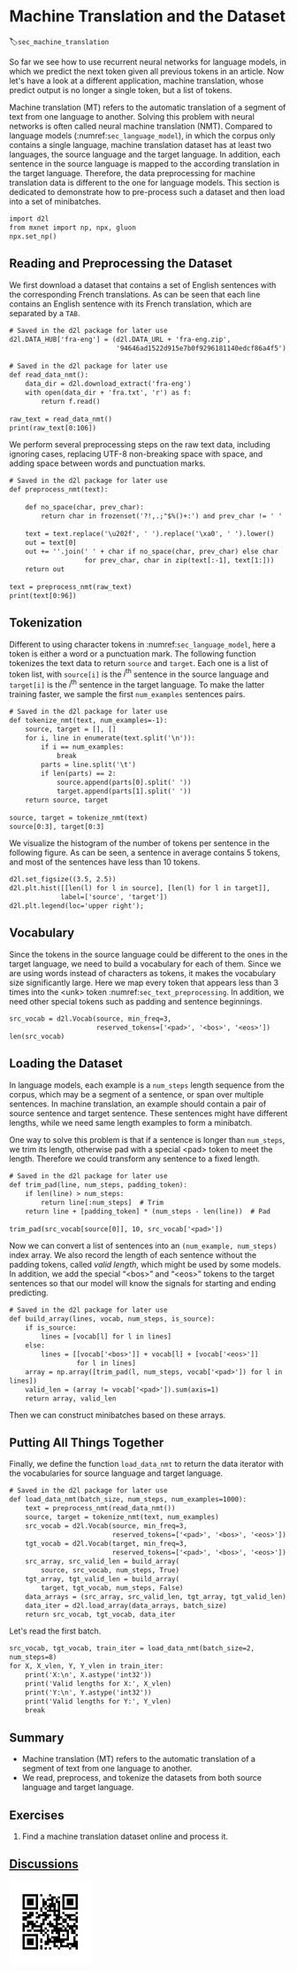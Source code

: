 # Machine Translation and the Dataset
:label:`sec_machine_translation`

So far we see how to use recurrent neural networks for language models, in which we predict the next token given all previous tokens in an article. Now let's have a look at a different application, machine translation, whose predict output is no longer a single token, but a list of tokens. 

Machine translation (MT) refers to the automatic translation of a segment of text from one language to another. Solving this problem with neural networks is often called neural machine translation (NMT). Compared to language models (:numref:`sec_language_model`), in which the corpus only contains a single language, machine translation dataset has at least two languages, the source language and the target language. In addition, each sentence in the source language is mapped to the according translation in the target language. Therefore, the data preprocessing for machine translation data is different to the one for language models. This section is dedicated to demonstrate how to pre-process such a dataset and then load into a set of minibatches.

```{.python .input  n=1}
import d2l
from mxnet import np, npx, gluon
npx.set_np()
```

## Reading and Preprocessing the Dataset

We first download a dataset that contains a set of English sentences with the corresponding French translations. As can be seen that each line contains an English sentence with its French translation, which are separated by a `TAB`.

```{.python .input  n=2}
# Saved in the d2l package for later use
d2l.DATA_HUB['fra-eng'] = (d2l.DATA_URL + 'fra-eng.zip',
                           '94646ad1522d915e7b0f9296181140edcf86a4f5')

# Saved in the d2l package for later use
def read_data_nmt():
    data_dir = d2l.download_extract('fra-eng')
    with open(data_dir + 'fra.txt', 'r') as f:
        return f.read()

raw_text = read_data_nmt()
print(raw_text[0:106])
```

We perform several preprocessing steps on the raw text data, including ignoring cases, replacing UTF-8 non-breaking space with space, and adding space between words and punctuation marks.

```{.python .input  n=3}
# Saved in the d2l package for later use
def preprocess_nmt(text):

    def no_space(char, prev_char):
        return char in frozenset('?!,.;"$%()+:') and prev_char != ' '

    text = text.replace('\u202f', ' ').replace('\xa0', ' ').lower()
    out = text[0]
    out += ''.join(' ' + char if no_space(char, prev_char) else char
                   for prev_char, char in zip(text[:-1], text[1:]))
    return out

text = preprocess_nmt(raw_text)
print(text[0:96])
```

## Tokenization

Different to using character tokens in :numref:`sec_language_model`, here a token is either a word or a punctuation mark. The following function tokenizes the text data to return `source` and `target`. Each one is a list of token list, with `source[i]` is the $i^\mathrm{th}$ sentence in the source language and `target[i]` is the $i^\mathrm{th}$ sentence in the target language. To make the latter training faster, we sample the first `num_examples` sentences pairs.

```{.python .input  n=4}
# Saved in the d2l package for later use
def tokenize_nmt(text, num_examples=-1):
    source, target = [], []
    for i, line in enumerate(text.split('\n')):
        if i == num_examples:
            break
        parts = line.split('\t')
        if len(parts) == 2:
            source.append(parts[0].split(' '))
            target.append(parts[1].split(' '))
    return source, target

source, target = tokenize_nmt(text)
source[0:3], target[0:3]
```

We visualize the histogram of the number of tokens per sentence in the following figure. As can be seen, a sentence in average contains 5 tokens, and most of the sentences have less than 10 tokens.

```{.python .input  n=5}
d2l.set_figsize((3.5, 2.5))
d2l.plt.hist([[len(l) for l in source], [len(l) for l in target]],
             label=['source', 'target'])
d2l.plt.legend(loc='upper right');
```

## Vocabulary

Since the tokens in the source language could be different to the ones in the target language, we need to build a vocabulary for each of them. Since we are using words instead of characters  as tokens, it makes the vocabulary size significantly large. Here we map every token that appears less than 3 times into the &lt;unk&gt; token :numref:`sec_text_preprocessing`. In addition, we need other special tokens such as padding and sentence beginnings.

```{.python .input  n=6}
src_vocab = d2l.Vocab(source, min_freq=3, 
                      reserved_tokens=['<pad>', '<bos>', '<eos>'])
len(src_vocab)
```

## Loading the Dataset

In language models, each example is a `num_steps` length sequence from the corpus, which may be a segment of a sentence, or span over multiple sentences. In machine translation, an example should contain a pair of source sentence and target sentence. These sentences might have different lengths, while we need same length examples to form a minibatch. 

One way to solve this problem is that if a sentence is longer than `num_steps`, we trim its length, otherwise pad with a special &lt;pad&gt; token to meet the length. Therefore we could transform any sentence to a fixed length.

```{.python .input  n=7}
# Saved in the d2l package for later use
def trim_pad(line, num_steps, padding_token):
    if len(line) > num_steps:
        return line[:num_steps]  # Trim
    return line + [padding_token] * (num_steps - len(line))  # Pad

trim_pad(src_vocab[source[0]], 10, src_vocab['<pad>'])
```

Now we can convert a list of sentences into an `(num_example, num_steps)` index array. We also record the length of each sentence without the padding tokens, called *valid length*, which might be used by some models. In addition, we add the special “&lt;bos&gt;” and “&lt;eos&gt;” tokens to the target sentences so that our model will know the signals for starting and ending predicting.

```{.python .input  n=8}
# Saved in the d2l package for later use
def build_array(lines, vocab, num_steps, is_source):
    if is_source:
        lines = [vocab[l] for l in lines]
    else:
        lines = [[vocab['<bos>']] + vocab[l] + [vocab['<eos>']]
                 for l in lines]
    array = np.array([trim_pad(l, num_steps, vocab['<pad>']) for l in lines])
    valid_len = (array != vocab['<pad>']).sum(axis=1)
    return array, valid_len
```

Then we can construct minibatches based on these arrays. 

## Putting All Things Together

Finally, we define the function `load_data_nmt` to return the data iterator with the vocabularies for source language and target language.

```{.python .input  n=9}
# Saved in the d2l package for later use
def load_data_nmt(batch_size, num_steps, num_examples=1000):
    text = preprocess_nmt(read_data_nmt())
    source, target = tokenize_nmt(text, num_examples)
    src_vocab = d2l.Vocab(source, min_freq=3, 
                          reserved_tokens=['<pad>', '<bos>', '<eos>'])
    tgt_vocab = d2l.Vocab(target, min_freq=3, 
                          reserved_tokens=['<pad>', '<bos>', '<eos>'])
    src_array, src_valid_len = build_array(
        source, src_vocab, num_steps, True)
    tgt_array, tgt_valid_len = build_array(
        target, tgt_vocab, num_steps, False)
    data_arrays = (src_array, src_valid_len, tgt_array, tgt_valid_len)
    data_iter = d2l.load_array(data_arrays, batch_size)
    return src_vocab, tgt_vocab, data_iter
```

Let's read the first batch.

```{.python .input  n=10}
src_vocab, tgt_vocab, train_iter = load_data_nmt(batch_size=2, num_steps=8)
for X, X_vlen, Y, Y_vlen in train_iter:
    print('X:\n', X.astype('int32'))
    print('Valid lengths for X:', X_vlen)
    print('Y:\n', Y.astype('int32'))
    print('Valid lengths for Y:', Y_vlen)
    break
```

## Summary

* Machine translation (MT) refers to the automatic translation of a segment of text from one language to another. 
* We read, preprocess, and tokenize the datasets from both source language and target language.


## Exercises

1. Find a machine translation dataset online and process it.


## [Discussions](https://discuss.mxnet.io/t/machine-translation/2396)

![](../img/qr_machine-translation.svg)
